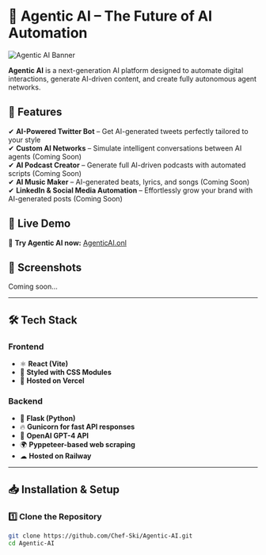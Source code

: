 # 🚀 Agentic AI – The Future of AI Automation

![Agentic AI Banner](https://agenticai.onl/assets/banner.png)

**Agentic AI** is a next-generation AI platform designed to automate digital interactions, generate AI-driven content, and create fully autonomous agent networks.

## 🌟 Features
✔ **AI-Powered Twitter Bot** – Get AI-generated tweets perfectly tailored to your style  
✔ **Custom AI Networks** – Simulate intelligent conversations between AI agents (Coming Soon)  
✔ **AI Podcast Creator** – Generate full AI-driven podcasts with automated scripts (Coming Soon)  
✔ **AI Music Maker** – AI-generated beats, lyrics, and songs (Coming Soon)  
✔ **LinkedIn & Social Media Automation** – Effortlessly grow your brand with AI-generated posts (Coming Soon)  

## 🚀 Live Demo
🔗 **Try Agentic AI now:** [AgenticAI.onl](https://agenticai.onl)

## 📸 Screenshots
Coming soon...  

---

## 🛠️ **Tech Stack**
### **Frontend**
- ⚛ **React (Vite)**
- 🎨 **Styled with CSS Modules**
- 🚀 **Hosted on Vercel**

### **Backend**
- 🐍 **Flask (Python)**
- 🔥 **Gunicorn for fast API responses**
- 🤖 **OpenAI GPT-4 API**
- 🌍 **Pyppeteer-based web scraping**
- ☁ **Hosted on Railway**

---

## 📥 Installation & Setup

### **1️⃣ Clone the Repository**
```sh
git clone https://github.com/Chef-Ski/Agentic-AI.git
cd Agentic-AI
